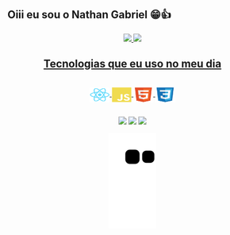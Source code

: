 ## Oiii eu sou o Nathan Gabriel 😁👍
<div align="center">
  <a href="https://github.com/NathanGabrielc">
  <img height="180em" src="https://github-readme-stats.vercel.app/api?username=NathanGabrielc&show_icons=true&theme=dracula&include_all_commits=true&count_private=true"/>
  <img height="180em" src="https://github-readme-stats.vercel.app/api/top-langs/?username=nathangabrielc&layout=compact&langs_count=7&theme=dracula&https://github.com/nathangabrielc/github-readme-stats"/>
     

## Tecnologias que eu uso no meu dia

<div style="display: inline_block"><br>
  
 <img align="center" alt="Nathan-React" height="30" width="40" src="https://raw.githubusercontent.com/devicons/devicon/master/icons/react/react-original.svg">
<img align="center" alt="Nathan-Js" height="30" width="40" src="https://raw.githubusercontent.com/devicons/devicon/master/icons/javascript/javascript-plain.svg">
<img align="center" alt="Nathan-HTML" height="30" width="40" src="https://raw.githubusercontent.com/devicons/devicon/master/icons/html5/html5-original.svg">
<img align="center" alt="Nathan-CSS" height="30" width="40" src="https://raw.githubusercontent.com/devicons/devicon/master/icons/css3/css3-original.svg">

 
</div>
  
  ##
 
<div> 
  
  <a href="https://www.instagram.com/nathangabrielc" target="_blank"><img src="https://img.shields.io/badge/-Instagram-%23E4405F?style=for-the-badge&logo=instagram&logoColor=white" target="_blank"></a>
  <a href = "mailto:nathangbrc@gmail.com"><img src="https://img.shields.io/badge/-Gmail-%23333?style=for-the-badge&logo=gmail&logoColor=white" target="_blank"></a>
   <a href="https://www.linkedin.com/in/nathangabrielc/" target="_blank"><img src="https://img.shields.io/badge/-LinkedIn-%230077B5?style=for-the-badge&logo=linkedin&logoColor=white" target="_blank"></a> 

 
  ![Snake animation](https://github.com/rafaballerini/rafaballerini/blob/output/github-contribution-grid-snake.svg)
 
</div>
